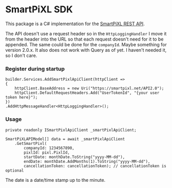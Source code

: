 ﻿SmartPiXL SDK
=============
This package is a C# implementation
for the [SmartPiXL REST API](https://docs.google.com/document/d/1fF0kjXp3vos9z2YoAaqzzXMXnJKHIutRTmOV3dQ2zjE/view).

The API doesn't use a request header so in the `HttpLoggingHandler` 
I move it from the header into the URL so that each request doesn't
need for it to be appended. The same could be done for the `companyId`.
Maybe something for version 2.0.x. It also does not work with Query as
of yet. I haven't needed it, so I don't care.

### Register during startup
```
builder.Services.AddSmartPixlApiClient(httpClient =>
{
    httpClient.BaseAddress = new Uri("https://smartpixl.net/API2.0");
    httpClient.DefaultRequestHeaders.Add("UserTokenId", "{your user token here}");
})
.AddHttpMessageHandler<HttpLoggingHandler>();
```

### Usage

```
private readonly ISmartPixlApiClient _smartPixlApiClient;

SmartPiXLAPIModel[] data = await _smartPixlApiClient
    .GetSmartPixl(
        companyId: 1234567890, 
        pixlId: pixl.PixlId, 
        startDate: monthDate.ToString("yyyy-MM-dd"), 
        endDate: monthDate.AddMonths(1).ToString("yyyy-MM-dd"), 
        cancellationToken: cancellationToken); // cancellationToken is optional
```
The date is a date/time stamp up to the minute.